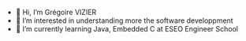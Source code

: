 - 👋 Hi, I’m Grégoire VIZIER
- 👀 I’m interested in understanding more the software developpment 
- 🌱 I’m currently learning Java, Embedded C at ESEO Engineer School

<!---
viziergr/viziergr is a ✨ special ✨ repository because its `README.md` (this file) appears on your GitHub profile.
You can click the Preview link to take a look at your changes.
--->
